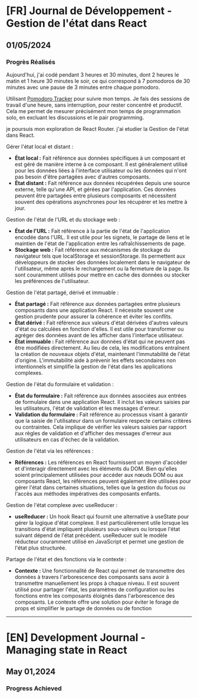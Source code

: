 # [FR] Journal de Développement - Gestion de l'état dans React

## 01/05/2024

### Progrès Réalisés

Aujourd'hui, j'ai codé pendant 3 heures et 30 minutes, dont 2 heures le matin et 1 heure 30 minutes le soir, ce qui correspond à 7 pomodoros de 30 minutes avec une pause de 3 minutes entre chaque pomodoro.

Utilisant [Pomodoro Tracker](https://pomodoro-tracker.com/) pour suivre mon temps. Je fais des sessions de travail d'une heure, sans interruption, pour rester concentré et productif. Cela me permet de mesurer précisément mon temps de programmation solo, en excluant les discussions et le pair programming.

je poursuis mon exploration de React Router. j'ai etudier la Gestion de l'état dans React.

Gérer l'état local et distant :

- **État local :** Fait référence aux données spécifiques à un composant et est géré de manière interne à ce composant. Il est généralement utilisé pour les données liées à l'interface utilisateur ou les données qui n'ont pas besoin d'être partagées avec d'autres composants.
- **État distant :** Fait référence aux données récupérées depuis une source externe, telle qu'une API, et gérées par l'application. Ces données peuvent être partagées entre plusieurs composants et nécessitent souvent des opérations asynchrones pour les récupérer et les mettre à jour.

Gestion de l'état de l'URL et du stockage web :

- **État de l'URL :** Fait référence à la partie de l'état de l'application encodée dans l'URL. Il est utile pour les signets, le partage de liens et le maintien de l'état de l'application entre les rafraîchissements de page.
- **Stockage web :** Fait référence aux mécanismes de stockage du navigateur tels que localStorage et sessionStorage. Ils permettent aux développeurs de stocker des données localement dans le navigateur de l'utilisateur, même après le rechargement ou la fermeture de la page. Ils sont couramment utilisés pour mettre en cache des données ou stocker les préférences de l'utilisateur.

Gestion de l'état partagé, dérivé et immuable :

- **État partagé :** Fait référence aux données partagées entre plusieurs composants dans une application React. Il nécessite souvent une gestion prudente pour assurer la cohérence et éviter les conflits.
- **État dérivé :** Fait référence aux valeurs d'état dérivées d'autres valeurs d'état ou calculées en fonction d'elles. Il est utile pour transformer ou agréger des données avant de les afficher dans l'interface utilisateur.
- **État immuable :** Fait référence aux données d'état qui ne peuvent pas être modifiées directement. Au lieu de cela, les modifications entraînent la création de nouveaux objets d'état, maintenant l'immutabilité de l'état d'origine. L'immutabilité aide à prévenir les effets secondaires non intentionnels et simplifie la gestion de l'état dans les applications complexes.

Gestion de l'état du formulaire et validation :

- **État du formulaire :** Fait référence aux données associées aux entrées de formulaire dans une application React. Il inclut les valeurs saisies par les utilisateurs, l'état de validation et les messages d'erreur.
- **Validation du formulaire :** Fait référence au processus visant à garantir que la saisie de l'utilisateur dans un formulaire respecte certains critères ou contraintes. Cela implique de vérifier les valeurs saisies par rapport aux règles de validation et d'afficher des messages d'erreur aux utilisateurs en cas d'échec de la validation.

Gestion de l'état via les références :

- **Références :** Les références en React fournissent un moyen d'accéder et d'interagir directement avec les éléments du DOM. Bien qu'elles soient principalement utilisées pour accéder aux nœuds DOM ou aux composants React, les références peuvent également être utilisées pour gérer l'état dans certaines situations, telles que la gestion du focus ou l'accès aux méthodes impératives des composants enfants.

Gestion de l'état complexe avec useReducer :

- **useReducer :** Un hook React qui fournit une alternative à useState pour gérer la logique d'état complexe. Il est particulièrement utile lorsque les transitions d'état impliquent plusieurs sous-valeurs ou lorsque l'état suivant dépend de l'état précédent. useReducer suit le modèle réducteur couramment utilisé en JavaScript et permet une gestion de l'état plus structurée.

Partage de l'état et des fonctions via le contexte :

- **Contexte :** Une fonctionnalité de React qui permet de transmettre des données à travers l'arborescence des composants sans avoir à transmettre manuellement les props à chaque niveau. Il est souvent utilisé pour partager l'état, les paramètres de configuration ou les fonctions entre les composants éloignés dans l'arborescence des composants. Le contexte offre une solution pour éviter le forage de props et simplifier le partage de données ou de fonction

---

# [EN] Development Journal - Managing state in React

## May 01,2024

### Progress Achieved
